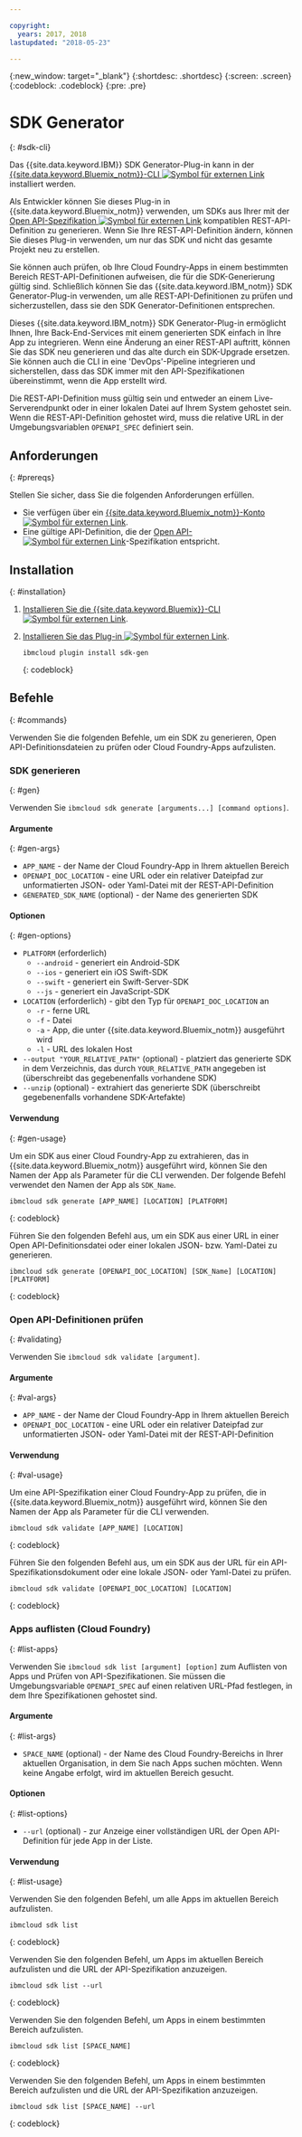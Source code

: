 ```yaml
---

copyright:
  years: 2017, 2018
lastupdated: "2018-05-23"

---
```

{:new_window: target="_blank"}
{:shortdesc: .shortdesc}
{:screen: .screen}
{:codeblock: .codeblock}
{:pre: .pre}

# SDK Generator
{: #sdk-cli}

Das {{site.data.keyword.IBM}} SDK Generator-Plug-in kann in der [{{site.data.keyword.Bluemix_notm}}-CLI ![Symbol für externen Link](../../icons/launch-glyph.svg "Symbol für externen Link")](/docs/cli/reference/bluemix_cli/all_versions.html) installiert werden.

Als Entwickler können Sie dieses Plug-in in {{site.data.keyword.Bluemix_notm}} verwenden, um SDKs aus Ihrer mit der [Open API-Spezifikation ![Symbol für externen Link](../../icons/launch-glyph.svg "Symbol für externen Link")](https://www.openapis.org/) kompatiblen REST-API-Definition zu generieren. Wenn Sie Ihre REST-API-Definition ändern, können Sie dieses Plug-in verwenden, um nur das SDK und nicht das gesamte Projekt neu zu erstellen.

Sie können auch prüfen, ob Ihre Cloud Foundry-Apps in einem bestimmten Bereich REST-API-Definitionen aufweisen, die für die SDK-Generierung gültig sind. Schließlich können Sie das {{site.data.keyword.IBM_notm}} SDK Generator-Plug-in verwenden, um alle REST-API-Definitionen zu prüfen und sicherzustellen, dass sie den SDK Generator-Definitionen entsprechen.

Dieses {{site.data.keyword.IBM_notm}} SDK Generator-Plug-in ermöglicht Ihnen, Ihre Back-End-Services mit einem generierten SDK einfach in Ihre App zu integrieren. Wenn eine Änderung an einer REST-API auftritt, können Sie das SDK neu generieren und das alte durch ein SDK-Upgrade ersetzen. Sie können auch die CLI in eine 'DevOps'-Pipeline integrieren und sicherstellen, dass das SDK immer mit den API-Spezifikationen übereinstimmt, wenn die App erstellt wird.

Die REST-API-Definition muss gültig sein und entweder an einem Live-Serverendpunkt oder in einer lokalen Datei auf Ihrem System gehostet sein. Wenn die REST-API-Definition gehostet wird, muss die relative URL in der Umgebungsvariablen `OPENAPI_SPEC` definiert sein.


## Anforderungen
{: #prereqs}

Stellen Sie sicher, dass Sie die folgenden Anforderungen erfüllen.

* Sie verfügen über ein [{{site.data.keyword.Bluemix_notm}}-Konto ![Symbol für externen Link](../../icons/launch-glyph.svg "Symbol für externen Link")](http://bluemix.net).
* Eine gültige API-Definition, die der [Open API-![Symbol für externen Link](../../icons/launch-glyph.svg "Symbol für externen Link")](https://www.openapis.org/)-Spezifikation entspricht.


## Installation
{: #installation}

1. [Installieren Sie die {{site.data.keyword.Bluemix}}-CLI ![Symbol für externen Link](../../icons/launch-glyph.svg "Symbol für externen Link")](http://clis.ng.bluemix.net/ui/home.html).

2. [Installieren Sie das Plug-in ![Symbol für externen Link](../../icons/launch-glyph.svg "Symbol für externen Link")](/docs/cli/reference/bluemix_cli/all_versions.html#install_plug-in).

	```
	ibmcloud plugin install sdk-gen
	```
	{: codeblock}


## Befehle
{: #commands}

Verwenden Sie die folgenden Befehle, um ein SDK zu generieren, Open API-Definitionsdateien zu prüfen oder Cloud Foundry-Apps aufzulisten.


### SDK generieren
{: #gen}

Verwenden Sie `ibmcloud sdk generate [arguments...] [command options]`.


#### Argumente
{: #gen-args}

* `APP_NAME` - der Name der Cloud Foundry-App in Ihrem aktuellen Bereich
* `OPENAPI_DOC_LOCATION` - eine URL oder ein relativer Dateipfad zur unformatierten JSON- oder Yaml-Datei mit der REST-API-Definition
* `GENERATED_SDK_NAME` (optional) - der Name des generierten SDK


#### Optionen
{: #gen-options}

* `PLATFORM` (erforderlich)
   * `--android` - generiert ein Android-SDK
   * `--ios` - generiert ein iOS Swift-SDK
   * `--swift` - generiert ein Swift-Server-SDK
   * `--js` - generiert ein JavaScript-SDK
* `LOCATION` (erforderlich) - gibt den Typ für `OPENAPI_DOC_LOCATION` an
   * `-r` - ferne URL
   * `-f` - Datei
   * `-a` - App, die unter {{site.data.keyword.Bluemix_notm}} ausgeführt wird
   * `-l` - URL des lokalen Host
* `--output "YOUR_RELATIVE_PATH"` (optional) - platziert das generierte SDK in dem Verzeichnis, das durch `YOUR_RELATIVE_PATH` angegeben ist (überschreibt das gegebenenfalls vorhandene SDK)
* `--unzip` (optional) - extrahiert das generierte SDK (überschreibt gegebenenfalls vorhandene SDK-Artefakte)


#### Verwendung
{: #gen-usage}

Um ein SDK aus einer Cloud Foundry-App zu extrahieren, das in {{site.data.keyword.Bluemix_notm}} ausgeführt wird, können Sie den Namen der App als Parameter für die CLI verwenden. Der folgende Befehl verwendet den Namen der App als `SDK_Name`.

```
ibmcloud sdk generate [APP_NAME] [LOCATION] [PLATFORM]
```
{: codeblock}

Führen Sie den folgenden Befehl aus, um ein SDK aus einer URL in einer Open API-Definitionsdatei oder einer lokalen JSON- bzw. Yaml-Datei zu generieren.

```
ibmcloud sdk generate [OPENAPI_DOC_LOCATION] [SDK_Name] [LOCATION] [PLATFORM]
```
{: codeblock}


### Open API-Definitionen prüfen
{: #validating}

Verwenden Sie `ibmcloud sdk validate [argument]`.


#### Argumente
{: #val-args}

* `APP_NAME` - der Name der Cloud Foundry-App in Ihrem aktuellen Bereich
* `OPENAPI_DOC_LOCATION` - eine URL oder ein relativer Dateipfad zur unformatierten JSON- oder Yaml-Datei mit der REST-API-Definition


#### Verwendung
{: #val-usage}

Um eine API-Spezifikation einer Cloud Foundry-App zu prüfen, die in {{site.data.keyword.Bluemix_notm}} ausgeführt wird, können Sie den Namen der App als Parameter für die CLI verwenden.

```
ibmcloud sdk validate [APP_NAME] [LOCATION]
```
{: codeblock}

Führen Sie den folgenden Befehl aus, um ein SDK aus der URL für ein API-Spezifikationsdokument oder eine lokale JSON- oder Yaml-Datei zu prüfen.

```
ibmcloud sdk validate [OPENAPI_DOC_LOCATION] [LOCATION]
```
{: codeblock}



### Apps auflisten (Cloud Foundry)
{: #list-apps}

Verwenden Sie `ibmcloud sdk list [argument] [option]` zum Auflisten von Apps und Prüfen von API-Spezifikationen. Sie müssen die Umgebungsvariable `OPENAPI_SPEC` auf einen relativen URL-Pfad festlegen, in dem Ihre Spezifikationen gehostet sind.


#### Argumente
{: #list-args}

* `SPACE_NAME` (optional) - der Name des Cloud Foundry-Bereichs in Ihrer aktuellen Organisation, in dem Sie nach Apps suchen möchten. Wenn keine Angabe erfolgt, wird im aktuellen Bereich gesucht.


#### Optionen
{: #list-options}

* `--url` (optional) - zur Anzeige einer vollständigen URL der Open API-Definition für jede App in der Liste.


#### Verwendung
{: #list-usage}

Verwenden Sie den folgenden Befehl, um alle Apps im aktuellen Bereich aufzulisten.

```
ibmcloud sdk list
```
{: codeblock}

Verwenden Sie den folgenden Befehl, um Apps im aktuellen Bereich aufzulisten und die URL der API-Spezifikation anzuzeigen.

```
ibmcloud sdk list --url
```
{: codeblock}

Verwenden Sie den folgenden Befehl, um Apps in einem bestimmten Bereich aufzulisten.

```
ibmcloud sdk list [SPACE_NAME]
```
{: codeblock}

Verwenden Sie den folgenden Befehl, um Apps in einem bestimmten Bereich aufzulisten und die URL der API-Spezifikation anzuzeigen.

```
ibmcloud sdk list [SPACE_NAME] --url
```
{: codeblock}
